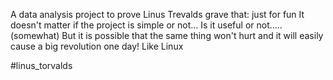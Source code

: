 A data analysis project to prove Linus Trevalds grave that:
just for fun
It doesn't matter if the project is simple or not...
Is it useful or not..... (somewhat)
But it is possible that the same thing won't hurt and it will easily cause a big revolution one day!
Like Linux

#linus_torvalds
